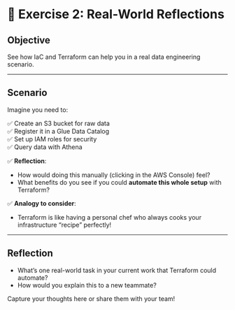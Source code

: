 # 📝 Exercise 2: Real-World Reflections

## Objective

See how IaC and Terraform can help you in a real data engineering scenario.

---

## Scenario

Imagine you need to:

✅ Create an S3 bucket for raw data  
✅ Register it in a Glue Data Catalog  
✅ Set up IAM roles for security  
✅ Query data with Athena

✅ **Reflection**:  
- How would doing this manually (clicking in the AWS Console) feel?  
- What benefits do you see if you could **automate this whole setup** with Terraform?

✅ **Analogy to consider**:  
- Terraform is like having a personal chef who always cooks your infrastructure “recipe” perfectly!

---

## Reflection

- What’s one real-world task in your current work that Terraform could automate?  
- How would you explain this to a new teammate?

Capture your thoughts here or share them with your team!